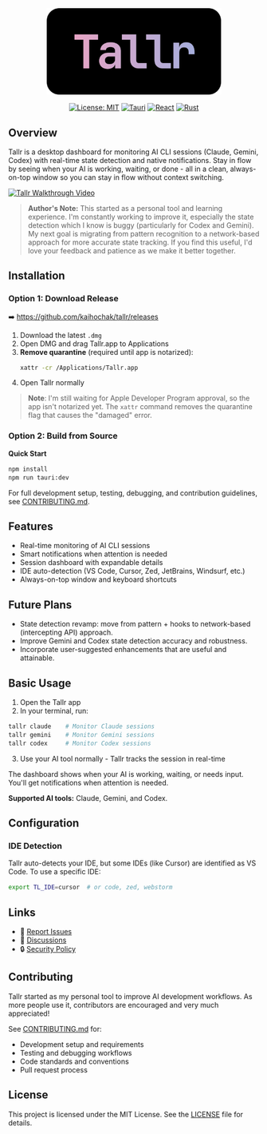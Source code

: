 <div align="center" >
  <img src="public/tallr.svg" alt="Tallr Logo" width="350">

  [![License: MIT](https://img.shields.io/badge/license-MIT-blue.svg?style=flat-square)](LICENSE)
  [![Tauri](https://img.shields.io/badge/Tauri-24C8D8?style=flat-square&logo=tauri&logoColor=fff)](https://tauri.app/)
  [![React](https://img.shields.io/badge/React-61DAFB?style=flat-square&logo=react&logoColor=000)](https://reactjs.org/)
  [![Rust](https://img.shields.io/badge/Rust-000000?style=flat-square&logo=rust&logoColor=white)](https://www.rust-lang.org/)
</div>

## Overview
Tallr is a desktop dashboard for monitoring AI CLI sessions (Claude, Gemini, Codex) with real-time state detection and native notifications. Stay in flow by seeing when your AI is working, waiting, or done - all in a clean, always-on-top window so you can stay in flow without context switching.

[![Tallr Walkthrough Video](https://img.youtube.com/vi/-jQ5ACv4mBg/maxresdefault.jpg)](https://www.youtube.com/watch?v=-jQ5ACv4mBg)

> **Author's Note:** This started as a personal tool and learning experience. I'm constantly working to improve it, especially the state detection which I know is buggy (particularly for Codex and Gemini).
My next goal is migrating from pattern recognition to a network-based approach for more accurate state tracking. If you find this useful, I'd love your feedback and patience as we make it better together.

## Installation

### Option 1: Download Release

➡️ https://github.com/kaihochak/tallr/releases

1. Download the latest `.dmg`
2. Open DMG and drag Tallr.app to Applications
3. **Remove quarantine** (required until app is notarized):
   ```bash
   xattr -cr /Applications/Tallr.app
   ```
4. Open Tallr normally

> **Note**: I'm still waiting for Apple Developer Program approval, so the app isn't notarized yet. The `xattr` command removes the quarantine flag that causes the "damaged" error.

### Option 2: Build from Source

**Quick Start**
```bash
npm install
npm run tauri:dev
```

For full development setup, testing, debugging, and contribution guidelines, see [CONTRIBUTING.md](CONTRIBUTING.md).

## Features

- Real-time monitoring of AI CLI sessions  
- Smart notifications when attention is needed  
- Session dashboard with expandable details  
- IDE auto-detection (VS Code, Cursor, Zed, JetBrains, Windsurf, etc.)  
- Always-on-top window and keyboard shortcuts  

## Future Plans

- State detection revamp: move from pattern + hooks to network-based (intercepting API) approach.
- Improve Gemini and Codex state detection accuracy and robustness.
- Incorporate user-suggested enhancements that are useful and attainable.

## Basic Usage

1. Open the Tallr app
2. In your terminal, run:
```bash
tallr claude    # Monitor Claude sessions
tallr gemini    # Monitor Gemini sessions  
tallr codex     # Monitor Codex sessions
```
3. Use your AI tool normally - Tallr tracks the session in real-time

The dashboard shows when your AI is working, waiting, or needs input. You'll get notifications when attention is needed.

**Supported AI tools:** Claude, Gemini, and Codex.

## Configuration

### IDE Detection
Tallr auto-detects your IDE, but some IDEs (like Cursor) are identified as VS Code. To use a specific IDE:

```bash
export TL_IDE=cursor  # or code, zed, webstorm
```

## Links

- 🐛 [Report Issues](https://github.com/kaihochak/tallr/issues)
- 💬 [Discussions](https://github.com/kaihochak/tallr/discussions)
- 🔒 [Security Policy](SECURITY.md)

## Contributing

Tallr started as my personal tool to improve AI development workflows. As more people use it, contributors are encouraged and very much appreciated! 

See [CONTRIBUTING.md](CONTRIBUTING.md) for:
- Development setup and requirements
- Testing and debugging workflows
- Code standards and conventions
- Pull request process

## License

This project is licensed under the MIT License. See the [LICENSE](LICENSE) file for details.
